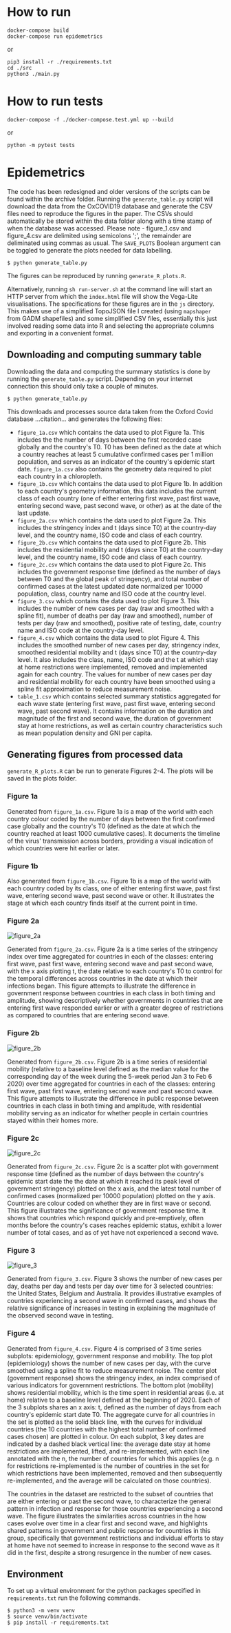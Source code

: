 # How to run

```
docker-compose build
docker-compose run epidemetrics
```
or
```
pip3 install -r ./requirements.txt
cd ./src
python3 ./main.py
```

# How to run tests
```
docker-compose -f ./docker-compose.test.yml up --build
```
or
```
python -m pytest tests 
```
# Epidemetrics

The code has been redesigned and older versions of the scripts can be found
within the archive folder. Running the `generate_table.py` script will download
the data from the OxCOVID19 database and generate the CSV files need to
reproduce the figures in the paper. The CSVs should automatically be stored
within the data folder along with a time stamp of when the database was
accessed. Please note - figure_1.csv and figure_4.csv are delimited using semicolons ';', the remainder are deliminated using commas as usual. The `SAVE_PLOTS` Boolean argument can be toggled to generate the plots
needed for data labelling.

```
$ python generate_table.py
```

The figures can be reproduced by running `generate_R_plots.R`.

Alternatively, running `sh run-server.sh` at the command line will start an HTTP
server from which the `index.html` file will show the Vega-Lite visualisations.
The specifications for these figures are in the `js` directory. This makes use
of a simplified TopoJSON file I created (using `mapshaper` from GADM shapefiles)
and some simplified CSV files, essentially this just involved reading some data
into R and selecting the appropriate columns and exporting in a convenient
format.

## Downloading and computing summary table

Downloading the data and computing the summary statistics is done by running the
`generate_table.py` script. Depending on your internet connection this should
only take a couple of minutes.

```
$ python generate_table.py
```

This downloads and processes source data taken from the Oxford Covid database ...citation... and generates the following files:

- `figure_1a.csv` which contains the data used to plot Figure 1a. This includes the the number of days between the first recorded case globally and the country's T0. T0 has been defined as the date at which a country reaches at least 5 cumulative confirmed cases per 1 million population, and serves as an indicator of the country's epidemic start date. `figure_1a.csv` also contains the geometry data required to plot each country in a chloropleth.
- `figure_1b.csv` which contains the data used to plot Figure 1b. In addition to each country's geometry information, this data includes the current class of each country (one of either entering first wave, past first wave, entering second wave, past second wave, or other) as at the date of the last update.
- `figure_2a.csv` which contains the data used to plot Figure 2a. This includes the stringency index and t (days since T0) at the country-day level, and the country name, ISO code and class of each country.
- `figure_2b.csv` which contains the data used to plot Figure 2b. This includes the residential mobility and t (days since T0) at the country-day level, and the country name, ISO code and class of each country.
- `figure_2c.csv` which contains the data used to plot Figure 2c. This includes the government response time (defined as the number of days between T0 and the global peak of stringency), and total number of confirmed cases at the latest updated date normalized per 10000 population, class, country name and ISO code at the country level.
- `figure_3.csv` which contains the data used to plot Figure 3. This includes the number of new cases per day (raw and smoothed with a spline fit), number of deaths per day (raw and smoothed), number of tests per day (raw and smoothed), positive rate of testing, date, country name and ISO code at the country-day level.
- `figure_4.csv` which contains the data used to plot Figure 4. This includes the smoothed number of new cases per day, stringency index, smoothed residential mobility and t (days since T0) at the country-day level. It also includes the class, name, ISO code and the t at which stay at home restrictions were implemented, removed and implemented again for each country. The values for number of new cases per day and residential mobility for each country have been smoothed using a spline fit approximation to reduce measurement noise.
- `table_1.csv` which contains selected summary statistics aggregated for each wave state (entering first wave, past first wave, entering second wave, past second wave). It contains information on the duration and magnitude of the first and second wave, the duration of government stay at home restrictions, as well as certain country characteristics such as mean population density and GNI per capita. 

## Generating figures from processed data

`generate_R_plots.R` can be run to generate Figures 2-4. The plots will be saved in the plots folder.

### Figure 1a
Generated from `figure_1a.csv`. Figure 1a is a map of the world with each country colour coded by the number of days between the first confirmed case globally and the country's T0 (defined as the date at which the country reached at least 1000 cumulative cases). It documents the timeline of the virus' transmission across borders, providing a visual indication of which countries were hit earlier or later. 

### Figure 1b
Also generated from `figure_1b.csv`. Figure 1b is a map of the world with each country coded by its class, one of either entering first wave, past first wave, entering second wave, past second wave or other. It illustrates the stage at which each country finds itself at the current point in time.

### Figure 2a
![figure_2a](/plots/figure_2a.png)

Generated from `figure_2a.csv`. Figure 2a is a time series of the stringency index over time aggregated for countries in each of the classes: entering first wave, past first wave, entering second wave and past second wave, with the x axis plotting t, the date relative to each country's T0 to control for the temporal differences across countries in the date at which their infections began. This figure attempts to illustrate the difference in government response between countries in each class in both timing and amplitude, showing descriptively whether governments in countries that are entering first wave responded earlier or with a greater degree of restrictions as compared to countries that are entering second wave. 

### Figure 2b
![figure_2b](/plots/figure_2b.png)

Generated from `figure_2b.csv`. Figure 2b is a time series of residential mobility (relative to a baseline level defined as the median value for the corresponding day of the week during the 5-week period Jan 3 to Feb 6 2020) over time aggregated for countries in each of the classes: entering first wave, past first wave, entering second wave and past second wave. This figure attempts to illustrate the difference in public response between countries in each class in both timing and amplitude, with residential mobility serving as an indicator for whether people in certain countries stayed within their homes more.

### Figure 2c
![figure_2c](/plots/figure_2c.png)

Generated from `figure_2c.csv`. Figure 2c is a scatter plot with government response time (defined as the number of days between the country's epidemic start date the the date at which it reached its peak level of government stringency) plotted on the x axis, and the latest total number of confirmed cases (normalized per 10000 population) plotted on the y axis. Countries are colour coded on whether they are in first wave or second.  This figure illustrates the significance of government response time. It shows that countries which respond quickly and pre-emptively, often months before the country's cases reaches epidemic status, exhibit a lower number of total cases, and as of yet have not experienced a second wave.

### Figure 3
![figure_3](/plots/figure_3.png)

Generated from `figure_3.csv`. Figure 3 shows the number of new cases per day, deaths per day and tests per day over time for 3 selected countries: the United States, Belgium and Australia. It provides illustrative examples of countries experiencing a second wave in confirmed cases, and shows the relative significance of increases in testing in explaining the magnitude of the observed second wave in testing.

### Figure 4
Generated from `figure_4.csv`. Figure 4 is comprised of 3 time series subplots: epidemiology, government response and mobility. The top plot (epidemiology) shows the number of new cases per day, with the curve smoothed using a spline fit to reduce measurement noise. The center plot (government response) shows the stringency index, an index comprised of various indicators for government restrictions. The bottom plot (mobility) shows residential mobility, which is the time spent in residential areas (i.e. at home) relative to a baseline level defined at the beginning of 2020. Each of the 3 subplots shares an x axis: t, defined as the number of days from each country's epidemic start date T0. The aggregate curve for all countries in the set is plotted as the solid black line, with the curves for individual countries (the 10 countries with the highest total number of confirmed cases chosen) are plotted in colour. On each subplot, 3 key dates are indicated by a dashed black vertical line: the average date stay at home restrictions are implemented, lifted, and re-implemented, with each line annotated with the n, the number of countries for which this applies (e.g. n for restrictions re-implemented is the number of countries in the set for which restrictions have been implemented, removed and then subsequently re-implemented, and the average will be calculated on those countries).

The countries in the dataset are restricted to the subset of countries that are either entering or past the second wave, to characterize the general pattern in infection and response for those countries experiencing a second wave. The figure illustrates the similarities across countries in the how cases evolve over time in a clear first and second wave, and highlights shared patterns in government and public response for countries in this group, specifically that government restrictions and individual efforts to stay at home have not seemed to increase in response to the second wave as it did in the first, despite a strong resurgence in the number of new cases.


## Environment

To set up a virtual environment for the python packages specified in
`requirements.txt` run the following commands.

```
$ python3 -m venv venv
$ source venv/bin/activate
$ pip install -r requirements.txt
```
